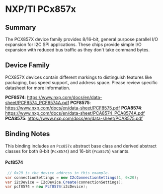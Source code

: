 # NXP/TI PCx857x

## Summary
The PCX857X device family provides 8/16-bit, general purpose parallel I/O expansion for I2C SPI applications. These chips provide simple I/O expansion with reduced bus traffic as they don't take command bytes.

## Device Family
PCX857X devices contain different markings to distinguish features like packaging, bus speed support, and address space.  Please review specific datasheet for more information.

**PCF8574**: https://www.nxp.com/docs/en/data-sheet/PCF8574_PCF8574A.pdf
**PCF8575**: https://www.nxp.com/docs/en/data-sheet/PCF8575.pdf
**PCA8574**: https://www.nxp.com/docs/en/data-sheet/PCA8574_PCA8574A.pdf
**PCA8575**: https://www.nxp.com/docs/en/data-sheet/PCA8575.pdf

## Binding Notes

This binding includes an `Pcx857x` abstract base class and derived abstract classes for both 8-bit (`Pcx8574`) and 16-bit (`Pcx8575`) variants.

#### Pcf8574
```csharp
 // 0x20 is the device address in this example.
var connectionSettings = new I2cConnectionSettings(1, 0x20);
var i2cDevice = I2cDevice.Create(connectionSettings);
var pcf8574 = new Pcf8574(i2cDevice);
```
